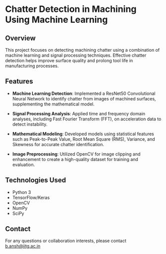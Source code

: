 # Chatter Detection in Machining Using Machine Learning

## Overview

This project focuses on detecting machining chatter using a combination of machine learning and signal processing techniques. Effective chatter detection helps improve surface quality and prolong tool life in manufacturing processes.

## Features

- **Machine Learning Detection**: Implemented a ResNet50 Convolutional Neural Network to identify chatter from images of machined surfaces, supplementing the mathematical model.
  
- **Signal Processing Analysis**: Applied time and frequency domain analyses, including Fast Fourier Transform (FFT), on acceleration data to detect instability.
  
- **Mathematical Modeling**: Developed models using statistical features such as Peak-to-Peak Value, Root Mean Square (RMS), Variance, and Skewness for accurate chatter identification.
  
- **Image Preprocessing**: Utilized OpenCV for image clipping and enhancement to create a high-quality dataset for training and evaluation.

## Technologies Used

- Python 3
- TensorFlow/Keras
- OpenCV
- NumPy
- SciPy


## Contact
For any questions or collaboration interests, please contact b.ansh@iitg.ac.in

